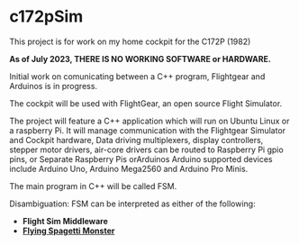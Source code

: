 # c172pSim

This project is for work on my home cockpit for the C172P (1982)  

**As of July 2023, THERE IS NO WORKING SOFTWARE or HARDWARE.**

Initial work on comunicating between a C++ program, Flightgear and Arduinos is in progress.

The cockpit will be used with FlightGear, an open source Flight Simulator.

The project will feature a C++ application which will run on Ubuntu Linux or a raspberry Pi. It will manage communication with the Flightgear Simulator and Cockpit hardware,   Data driving multiplexers, display controllers, stepper motor drivers, air-core drivers can be routed to Raspberry Pi gpio pins, or Separate Raspberry Pis orArduinos Arduino supported devices include Arduino Uno, Arduino Mega2560 and Arduino Pro Minis.

The main program in C++ will be called FSM.  

Disambiguation: FSM can be interpreted as either of the following:

- **Flight Sim Middleware**
- **[Flying Spagetti Monster](https://en.wikipedia.org/wiki/Flying_Spaghetti_Monster)**
